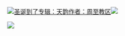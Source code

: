 [![](https://res.chinacath.cn/web/2024/11/08/1731030050068.png@!w100h100)圣诞到了专辑：天韵作者：周至教区![](https://res.chinacath.cn/web/icon/play-128.png)](http://www.zhouzhidiocese.com/track/104123)

![](https://res.chinacath.cn/web/images/2022/12/01/1669883185438.jpg)